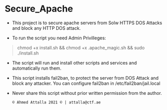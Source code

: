 


# Secure_Apache

* This project is to secure apache servers from Solw HTTPS DOS Attacks and block any HTTP DOS attack.

* To run the script you need Admin Privilleges:
> chmod +x install.sh && chmod +x .apache_magic.sh && sudo ./install.sh

* The script will run and install other scripts and services and automatically run them.

* This script installs fail2ban, to protect the server from DOS Attack and block any attacker. 
  You can configure fail2ban in /etc/fail2ban/jail.local
 
* Never share this script without prior written permission from the author.

      
      
      © Ahmed Attalla 2021 © | attalla@ctf.ae


